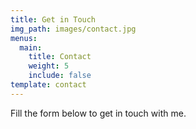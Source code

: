 ```yaml
---
title: Get in Touch
img_path: images/contact.jpg
menus:
  main:
    title: Contact
    weight: 5
    include: false
template: contact
---
```


Fill the form below to get in touch with me.
